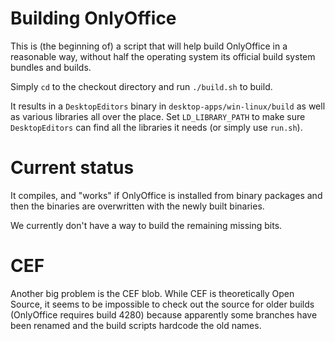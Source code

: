 # Building OnlyOffice

This is (the beginning of) a script that will help build
OnlyOffice in a reasonable way, without half the operating
system its official build system bundles and builds.

Simply `cd` to the checkout directory and
run `./build.sh` to build.

It results in a `DesktopEditors` binary in
`desktop-apps/win-linux/build` as well as various libraries
all over the place. Set `LD_LIBRARY_PATH` to make sure
`DesktopEditors` can find all the libraries it needs
(or simply use `run.sh`).

# Current status

It compiles, and "works" if OnlyOffice is installed from
binary packages and then the binaries are overwritten with
the newly built binaries.

We currently don't have a way to build the remaining missing bits.

# CEF

Another big problem is the CEF blob. While CEF is theoretically Open Source,
it seems to be impossible to check out the source for older builds
(OnlyOffice requires build 4280) because apparently some branches
have been renamed and the build scripts hardcode the old names.
